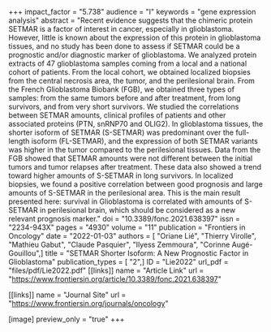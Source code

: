+++
impact_factor = "5.738"
audience = "I"
keywords = "gene expression analysis"
abstract = "Recent evidence suggests that the chimeric protein SETMAR is a factor of interest in cancer, especially in glioblastoma. However, little is known about the expression of this protein in glioblastoma tissues, and no study has been done to assess if SETMAR could be a prognostic and/or diagnostic marker of glioblastoma. We analyzed protein extracts of 47 glioblastoma samples coming from a local and a national cohort of patients. From the local cohort, we obtained localized biopsies from the central necrosis area, the tumor, and the perilesional brain. From the French Glioblastoma Biobank (FGB), we obtained three types of samples: from the same tumors before and after treatment, from long survivors, and from very short survivors. We studied the correlations between SETMAR amounts, clinical profiles of patients and other associated proteins (PTN, snRNP70 and OLIG2). In glioblastoma tissues, the shorter isoform of SETMAR (S-SETMAR) was predominant over the full-length isoform (FL-SETMAR), and the expression of both SETMAR variants was higher in the tumor compared to the perilesional tissues. Data from the FGB showed that SETMAR amounts were not different between the initial tumors and tumor relapses after treatment. These data also showed a trend toward higher amounts of S-SETMAR in long survivors. In localized biopsies, we found a positive correlation between good prognosis and large amounts of S-SETMAR in the perilesional area. This is the main result presented here: survival in Glioblastoma is correlated with amounts of S-SETMAR in perilesional brain, which should be considered as a new relevant prognosis marker."
doi = "10.3389/fonc.2021.638397"
issn = "2234-943X"
pages = "4930"
volume = "11"
publication = "Frontiers in Oncology"
date = "2022-01-03"
authors = [ "Oriane Lié", "Thierry Virolle", "Mathieu Gabut", "Claude Pasquier", "Ilyess Zemmoura", "Corinne Augé-Gouillou",]
title = "SETMAR Shorter Isoform: A New Prognostic Factor in Glioblastoma"
publication_types = [ "2",]
ID = "Lie2022"
url_pdf = "files/pdf/Lie2022.pdf"
[[links]]
name = "Article Link"
url = "https://www.frontiersin.org/article/10.3389/fonc.2021.638397"

[[links]]
name = "Journal Site"
url = "https://www.frontiersin.org/journals/oncology"

[image]
preview_only = "true"
+++
